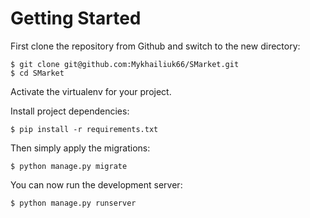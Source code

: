 <h1>Getting Started</h1>

First clone the repository from Github and switch to the new directory:

```
$ git clone git@github.com:Mykhailiuk66/SMarket.git
$ cd SMarket
```

Activate the virtualenv for your project.

Install project dependencies:

```
$ pip install -r requirements.txt
```

Then simply apply the migrations:

```
$ python manage.py migrate
```

You can now run the development server:

```
$ python manage.py runserver
```

